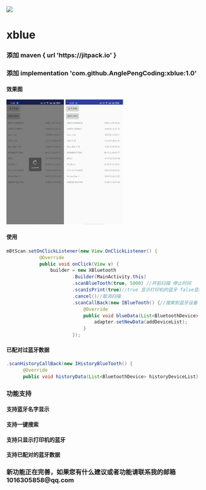 [![](https://jitpack.io/v/AnglePengCoding/xblue.svg)](https://jitpack.io/#AnglePengCoding/xblue)

# xblue

<h3> 添加 maven { url 'https://jitpack.io' }  </h3>
<h3> 添加  implementation 'com.github.AnglePengCoding:xblue:1.0' </h3>

<h4>效果图</h4>

<img src="https://github.com/AnglePengCoding/xblue/blob/main/app/device-2021-11-08-162859.png" width="150px">
<img src="https://github.com/AnglePengCoding/xblue/blob/main/app/device-2021-11-08-162927.png" width="150px">

<h4> 使用 </h4>

```java 
mBtScan.setOnClickListener(new View.OnClickListener() {
            @Override
            public void onClick(View v) {
                builder = new XBluetooth
                        .Builder(MainActivity.this)
                        .scanBlueTooth(true, 5000) //开启扫描 停止时间
                        .scanIsPrint(true)//true 显示打印机的蓝牙 false显示全部数据
                        .cancel()//取消扫描
                        .scanCallBack(new IBlueTooth() {//搜索到蓝牙设备
                            @Override
                            public void blueData(List<BluetoothDevice> addDeviceList) {
                                adapter.setNewData(addDeviceList);
                            }
                        });
```
<h4> 已配对过蓝牙数据 </h4>

```java 
.scanHistoryCallBack(new IHistoryBlueTooth() {
      @Override
      public void historyData(List<BluetoothDevice> historyDeviceList) { } })
```



  <h3>  功能支持 </h3>
  <h4>  支持蓝牙名字显示</h4>
  <h4>  支持一键搜索</h4>
  <h4>  支持只显示打印机的蓝牙</h4>
  <h4> 支持已配对的蓝牙数据</h4>

  
 <h3>新功能正在完善，如果您有什么建议或者功能请联系我的邮箱1016305858@qq.com </h3> 
